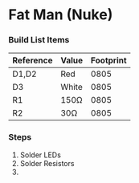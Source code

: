 # Fat Man (Nuke)

### Build List Items
| Reference | Value | Footprint |
| --- | --- | --- |
| D1,D2 | Red | 0805 |
| D3 | White | 0805 |
| R1 | 150Ω | 0805 |
| R2 | 30Ω | 0805 |

### Steps
1. Solder LEDs
2. Solder Resistors
3. 

